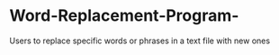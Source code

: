 # Word-Replacement-Program-
Users to replace specific words or phrases in a text file with new ones
